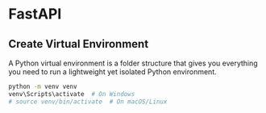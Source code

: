 # FastAPI

## Create Virtual Environment

A Python virtual environment is a folder structure that gives you everything you need to run a lightweight yet isolated Python environment.

```bash
python -m venv venv
venv\Scripts\activate  # On Windows
# source venv/bin/activate  # On macOS/Linux
